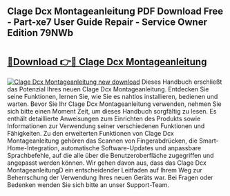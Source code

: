 ## Clage Dcx Montageanleitung PDF Download Free - Part-xe7 User Guide Repair - Service Owner Edition 79NWb

# <h2><a href="http://df6sm3.blite.top/?on=Clage+Dcx+Montageanleitung">🔗Download 👉🔴 Clage Dcx Montageanleitung</a></h2>

[![Clage Dcx Montageanleitung new download](https://i.imgur.com/lujVjoI.png)](http://df6sm3.blite.top/?on=Clage+Dcx+Montageanleitung)
Dieses Handbuch erschließt das Potenzial Ihres neuen Clage Dcx Montageanleitung. Entdecken Sie seine Funktionen, lernen Sie, wie Sie es nahtlos installieren, bedienen und warten. Bevor Sie Ihr Clage Dcx Montageanleitung verwenden, nehmen Sie sich bitte einen Moment Zeit, um dieses Handbuch sorgfältig zu lesen. Es enthält detaillierte Anweisungen zum Einrichten des Produkts sowie Informationen zur Verwendung seiner verschiedenen Funktionen und Fähigkeiten. Zu den erweiterten Funktionen von Clage Dcx Montageanleitung gehören das Scannen von Fingerabdrücken, die Smart-Home-Integration, automatische Software-Updates und anpassbare Sprachbefehle, auf die alle über die Benutzeroberfläche zugegriffen und angepasst werden können. Wir gehen davon aus, dass das Clage Dcx MontageanleitungD ein entscheidender Leitfaden auf Ihrem Weg zur Beherrschung der Verwendung Ihres neuen Geräts war. Bei Fragen oder Bedenken wenden Sie sich bitte an unser Support-Team.
